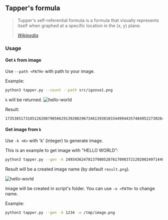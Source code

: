 ## Tapper's formula

> Tupper's self-referential formula is a formula that visually represents itself when graphed at a specific location in the (x, y) plane.
>
> *[Wikipedia](https://en.wikipedia.org/wiki/Tupper%27s_self-referential_formula).*

### Usage

#### Get `k` from image

Use `--path <PATH>` with path to your image.

Example:
```bash
python3 tapper.py --count --path src/igoose1.png
```
`k` will be returned.
![hello-world](https://raw.githubusercontent.com/igoose1/Tapper-s-formula/master/src/igoose1.png)

Result:
```
17353851731051262087905662913920829673461393010334499443574849522730264504652915158970923923588449833008118855990102893800975179009179904689654192441623424736515197919992264589952753929536574083438170367379883706936779154707395871648894031113537795629097037378202691744980585574769920683003823879381680678895081831508662806381159922527833772520198344429707915502605328616225604923770254319282590514824705902716450530713211200414659939072475136
```

#### Get image from `k`

Use `-k <K>` with 'k' (integer) to generate image.

This is an example to get image with "HELLO WORLD":
```bash
python3 tapper.py --gen -k 2493436247813798052876170983721202802497144088089687155367170143797608624149837919810801055965140247424977044307834167047642994762526340764245429983642328904119469877094218170420296037201603495881945935919368091564622559176934605117089479933762362708332011966157488272230902779065517058161389274913630143013340822589068291818272370502362852703937454898780699989001811753048797327170391672281329924960675893624779243736551530332333251812404462719095113376904704300499293143760051828848164018847744
```

Result will be a created image name (by default `result.png`).

![hello-world](https://raw.githubusercontent.com/igoose1/Tapper-s-formula/master/src/hello-world.png)

Image will be created in script's folder.
You can use `-o <PATH>` to change name.

Example:
```bash
python3 tapper.py --gen -k 1234 -o /tmp/image.png
```
